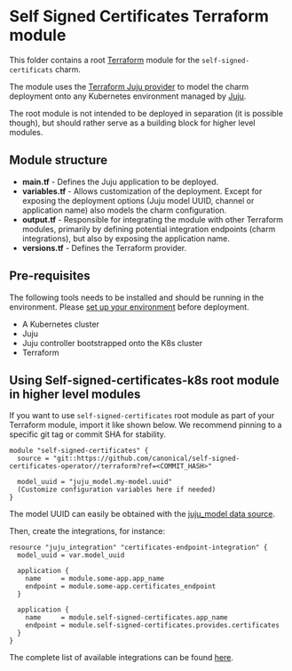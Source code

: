 # Self Signed Certificates Terraform module

This folder contains a root [Terraform][Terraform] module for the `self-signed-certificats` charm.

The module uses the [Terraform Juju provider][Terraform Juju provider] to model the charm deployment onto any Kubernetes environment managed by [Juju][Juju].

The root module is not intended to be deployed in separation (it is possible though), but should rather serve as a building block for higher level modules.

## Module structure

- **main.tf** - Defines the Juju application to be deployed.
- **variables.tf** - Allows customization of the deployment. Except for exposing the deployment options (Juju model UUID, channel or application name) also models the charm configuration.
- **output.tf** - Responsible for integrating the module with other Terraform modules, primarily by defining potential integration endpoints (charm integrations), but also by exposing the application name.
- **versions.tf** - Defines the Terraform provider.

## Pre-requisites

The following tools needs to be installed and should be running in the environment. Please [set up your environment][set-up-environment] before deployment.

- A Kubernetes cluster
- Juju
- Juju controller bootstrapped onto the K8s cluster
- Terraform

## Using Self-signed-certificates-k8s root module in higher level modules

If you want to use `self-signed-certificates` root module as part of your Terraform module, import it like shown below. We recommend pinning to a specific git tag or commit SHA for stability.

```text
module "self-signed-certificates" {
  source = "git::https://github.com/canonical/self-signed-certificates-operator//terraform?ref=<COMMIT_HASH>"
  
  model_uuid = "juju_model.my-model.uuid"
  (Customize configuration variables here if needed)
}
```

The model UUID can easily be obtained with the [juju_model data source](https://registry.terraform.io/providers/juju/juju/latest/docs/data-sources/model). 

Then, create the integrations, for instance:

```text
resource "juju_integration" "certificates-endpoint-integration" {
  model_uuid = var.model_uuid

  application {
    name     = module.some-app.app_name
    endpoint = module.some-app.certificates_endpoint
  }

  application {
    name     = module.self-signed-certificates.app_name
    endpoint = module.self-signed-certificates.provides.certificates
  }
}
```

The complete list of available integrations can be found [here][self-signed-certificates-integrations].

[Terraform]: https://www.terraform.io/
[Terraform Juju provider]: https://registry.terraform.io/providers/juju/juju/latest
[Juju]: https://juju.is
[self-signed-certificates-integrations]: https://charmhub.io/self-signed-certificates/integrations
[set-up-environment]: [https://discourse.charmhub.io/t/set-up-your-development-environment-with-microk8s-for-juju-terraform-provider/13109#prepare-development-environment-2]